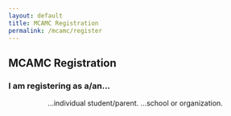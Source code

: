 ```yaml
---
layout: default
title: MCAMC Registration
permalink: /mcamc/register
---
```

## MCAMC Registration

### I am registering as a/an...

<div style="text-align: center">
<span class="reg-choice" id="reg0" onclick="reg(0)"> ...individual student/parent. </span>
<span class="reg-choice" id="reg1" onclick="reg(1)"> ...school or organization. </span>
</div>

<div class="cognito">
<script src="https://services.cognitoforms.com/s/5RmzrxaElkSFbjwAX0LpWA"></script>
</div>

<script type="text/javascript">
var choiceMade = false;
function reg(type) {
  document.getElementById("reg0").style.display = "none";
  document.getElementById("reg1").style.display = "none";
  document.getElementById("i-am-registering-as-aan").style.display = "none";
  document.getElementById("mcamc-registration").style.display = "none";
  if (!choiceMade) {
    if (type === 0) {
      Cognito.load("forms", { id: "6" });
      Cognito.resize();
    }
    if (type === 1) {
      Cognito.load("forms", { id: "5" });
      Cognito.resize();
    }
    choiceMade = true;
  }
}
</script>
